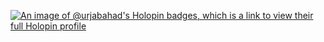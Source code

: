 [![An image of @urjabahad's Holopin badges, which is a link to view their full Holopin profile](https://holopin.me/urjabahad)](https://holopin.io/@urjabahad)
<!--
**urjabahad/urjabahad** is a ✨ _special_ ✨ repository because its `README.md` (this file) appears on your GitHub profile.

Here are some ideas to get you started:

- 🔭 I’m currently working on ...
- 🌱 I’m currently learning ...
- 👯 I’m looking to collaborate on ...
- 🤔 I’m looking for help with ...
- 💬 Ask me about ...
- 📫 How to reach me: ...
- 😄 Pronouns: ...
- ⚡ Fun fact: ...
-->
